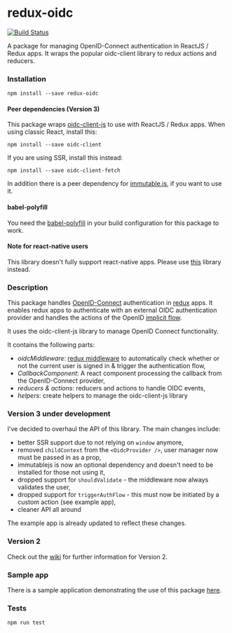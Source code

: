 # redux-oidc
[![Build Status](https://travis-ci.org/maxmantz/redux-oidc.svg?branch=master)](https://travis-ci.org/maxmantz/redux-oidc)

A package for managing OpenID-Connect authentication in ReactJS / Redux apps. It wraps the popular oidc-client library to redux actions and reducers.

### Installation
`npm install --save redux-oidc`

#### Peer dependencies (Version 3)
This package wraps [oidc-client-js](https://github.com/IdentityModel/oidc-client-js) to use with ReactJS / Redux apps.
When using classic React, install this:

`npm install --save oidc-client`

If you are using SSR, install this instead:

`npm install --save oidc-client-fetch`

In addition there is a peer dependency for [immutable.js](https://facebook.github.io/immutable-js/), if you want to use it.

#### babel-polyfill
You need the [babel-polyfill](https://babeljs.io/docs/usage/polyfill/) in your build configuration for this package to work.

#### Note for react-native users
This library doesn't fully support react-native apps. Please use [this](https://github.com/FormidableLabs/react-native-app-auth) library instead.

### Description

This package handles [OpenID-Connect](http://openid.net/connect/) authentication in [redux](http://redux.js.org/) apps. It enables redux apps to authenticate with an external OIDC authentication provider and handles the actions of the OpenID [implicit flow](http://openid.net/specs/openid-connect-implicit-1_0.html).

It uses the oidc-client-js library to manage OpenID Connect functionality.

It contains the following parts:
- *oidcMiddleware*: [redux middleware](http://redux.js.org/docs/advanced/Middleware.html) to automatically check whether or not the current user is signed in & trigger the authentication flow,
- *CallbackComponent*: A react component processing the callback from the OpenID-Connect provider,
- *reducers & actions*: reducers and actions to handle OIDC events,
- *helpers*: create helpers to manage the oidc-client-js library

### Version 3 under development
I've decided to overhaul the API of this library. The main changes include:
- better SSR support due to not relying on `window` anymore,
- removed `childContext` from the `<OidcProvider />`, user manager now must be passed in as a prop,
- immutablejs is now an optional dependency and doesn't need to be installed for those not using it,
- dropped support for `shouldValidate` - the middleware now always validates the user,
- dropped support for `triggerAuthFlow` - this must now be initiated by a custom action (see example app),
- cleaner API all around

The example app is already updated to reflect these changes.

### Version 2

Check out the [wiki](https://github.com/maxmantz/redux-oidc/wiki) for further information for Version 2.

### Sample app
There is a sample application demonstrating the use of this package [here](https://github.com/maxmantz/redux-oidc-example).

### Tests
`npm run test`
